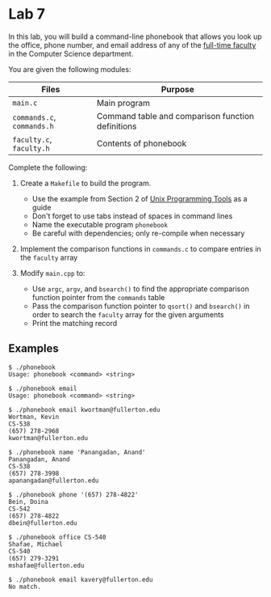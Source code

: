 Lab 7
=====

In this lab, you will build a command-line phonebook that allows you look
up the office, phone number, and email address of any of the [full-time
faculty][1] in the Computer Science department.

You are given the following modules:

| Files                      | Purpose                                           |
| -------------------------- | ------------------------------------------------- | 
| `main.c`                   | Main program                                      |
| `commands.c`, `commands.h` | Command table and comparison function definitions |
| `faculty.c`, `faculty.h`   | Contents of phonebook                             |

Complete the following:

1. Create a `Makefile` to build the program.
   * Use the example from Section 2 of [Unix Programming Tools][2] as a guide
   * Don't forget to use tabs instead of spaces in command lines
   * Name the executable program `phonebook`
   * Be careful with dependencies; only re-compile when necessary

2. Implement the comparison functions in `commands.c` to compare entries
   in the `faculty` array

3. Modify `main.cpp` to:
   * Use `argc`, `argv`, and `bsearch()` to find the appropriate
     comparison function pointer from the `commands` table
   * Pass the comparison function pointer to `qsort()` and `bsearch()`
     in order to search the `faculty` array for the given arguments
   * Print the matching record

  [1]: https://www.fullerton.edu/ecs/cs/faculty/
  [2]: http://cslibrary.stanford.edu/107/

Examples
-------

    $ ./phonebook
    Usage: phonebook <command> <string>

    $ ./phonebook email
    Usage: phonebook <command> <string>

    $ ./phonebook email kwortman@fullerton.edu
    Wortman, Kevin
    CS-538
    (657) 278-2968
    kwortman@fullerton.edu

    $ ./phonebook name 'Panangadan, Anand'
    Panangadan, Anand
    CS-538
    (657) 278-3998
    apanangadan@fullerton.edu

    $ ./phonebook phone '(657) 278-4822'
    Bein, Doina
    CS-542
    (657) 278-4822
    dbein@fullerton.edu
    
    $ ./phonebook office CS-540
    Shafae, Michael
    CS-540
    (657) 279-3291
    mshafae@fullerton.edu

    $ ./phonebook email kavery@fullerton.edu
    No match.

